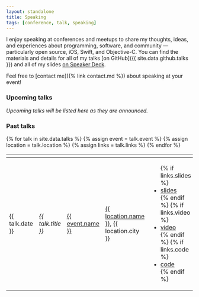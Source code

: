 ```yaml
---
layout: standalone
title: Speaking
tags: [conference, talk, speaking]
---
```


I enjoy speaking at conferences and meetups to share my thoughts, ideas, and experiences about programming,
software, and community &mdash; particularly open source, iOS, Swift, and Objective-C.
You can find the materials and details for all of my talks [on GitHub]({{ site.data.github.talks }})
and all of my slides [on Speaker Deck](https://speakerdeck.com/jessesquires).

Feel free to [contact me]({% link contact.md %}) about speaking at your event!

### Upcoming talks

*Upcoming talks will be listed here as they are announced.*

### Past talks

<div class="table-responsive">
    <table class="table table-striped table-bordered align-middle">
        <thead>
            <tr>
                <th width="100"><i class="fa fa-calendar fa-lg" aria-hidden="true"></i></th>
                <th><i class="fa fa-quote-left fa-lg" aria-hidden="true"></i></th>
                <th><i class="fa fa-video-camera fa-lg" aria-hidden="true"></i></th>
                <th><i class="fa fa-map-marker fa-lg" aria-hidden="true"></i></th>
                <th><i class="fa fa-file-text fa-lg" aria-hidden="true"></i></th>
            </tr>
        </thead>
        <tbody>
        {% for talk in site.data.talks %}
            {% assign event = talk.event %}
            {% assign location = talk.location %}
            {% assign links = talk.links %}
            <tr>
                <td>{{ talk.date }}</td>
                <td><i>{{ talk.title }}</i></td>
                <td><a href="{{ event.link }}">{{ event.name }}</a></td>
                <td><a href="{{ location.link }}">{{ location.name }}</a>, {{ location.city }}</td>
                <td>
                    <ul class="list-unstyled list-group list-group-flush text-center">
                    {% if links.slides %}<li><a href="{{ links.slides }}">slides</a></li>{% endif %}
                    {% if links.video %}<li><a href="{{ links.video }}">video</a></li>{% endif %}
                    {% if links.code %}<li><a href="{{ links.code }}">code</a></li>{% endif %}
                    </ul>
                </td>
            </tr>
        {% endfor %}
        </tbody>
    </table>
</div>
